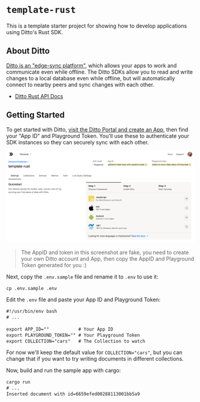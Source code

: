 # `template-rust`

This is a template starter project for showing how to develop
applications using Ditto's Rust SDK.

## About Ditto

[Ditto is an "edge-sync platform"][0], which allows your apps to
work and communicate even while offline. The Ditto SDKs allow
you to read and write changes to a local database even while
offline, but will automatically connect to nearby peers and sync
changes with each other.

- [Ditto Rust API Docs][1]

## Getting Started

To get started with Ditto, [visit the Ditto Portal and create an App][2],
then find your "App ID" and Playground Token. You'll use these to
authenticate your SDK instances so they can securely sync with each other.

![Ditto Portal with AppID and Playground Token](.github/assets/ditto-portal.png)

> The AppID and token in this screenshot are fake, you need to create
> your own Ditto account and App, then copy the AppID and Playground Token
> generated for you :)

Next, copy the `.env.sample` file and rename it to `.env` to use it:

```
cp .env.sample .env
```

Edit the `.env` file and paste your App ID and Playground Token:

```
#!/usr/bin/env bash
# ...

export APP_ID=""           # Your App ID
export PLAYGROUND_TOKEN="" # Your Playground Token
export COLLECTION="cars"   # The Collection to watch
```

For now we'll keep the default value for `COLLECTION="cars"`, but you can
change that if you want to try writing documents in different collections.

Now, build and run the sample app with cargo:

```
cargo run
# ...
Inserted document with id=6659efed00288113001bb5a9
```

[0]: https://ditto.live
[1]: https://docs.rs/dittolive-ditto
[2]: https://portal.ditto.live

